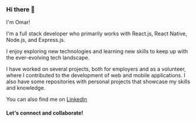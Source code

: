 ### Hi there 👋

I'm Omar!

I'm a full stack developer who primarily works with React.js, React Native, Node.js, and Express.js.

I enjoy exploring new technologies and learning new skills to keep up with the ever-evolving tech landscape.

I have worked on several projects, both for employers and as a volunteer, where I contributed to the development of web and mobile applications. I also have some repositories with personal projects that showcase my skills and knowledge.

You can also find me on [Linkedin](https://www.linkedin.com/in/omar-challaf/)

#### Let's connect and collaborate!
